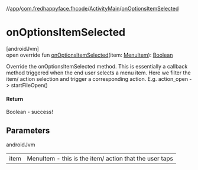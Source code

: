//[app](../../../index.md)/[com.fredhappyface.fhcode](../index.md)/[ActivityMain](index.md)/[onOptionsItemSelected](on-options-item-selected.md)

# onOptionsItemSelected

[androidJvm]\
open override fun [onOptionsItemSelected](on-options-item-selected.md)(item: [MenuItem](https://developer.android.com/reference/kotlin/android/view/MenuItem.html)): [Boolean](https://kotlinlang.org/api/latest/jvm/stdlib/kotlin/-boolean/index.html)

Override the onOptionsItemSelected method. This is essentially a callback method triggered when the end user selects a menu item. Here we filter the item/ action selection and trigger a corresponding action. E.g. action_open -> startFileOpen()

#### Return

Boolean - success!

## Parameters

androidJvm

| | |
|---|---|
| item | MenuItem - this is the item/ action that the user taps |
